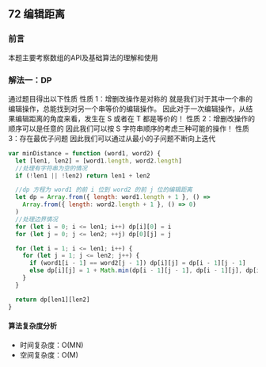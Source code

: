 ## 72 编辑距离

### 前言
本题主要考察数组的API及基础算法的理解和使用


### 解法一：DP
通过题目得出以下性质
性质 1：增删改操作是对称的
就是我们对于其中一个串的编辑操作，总能找到对另一个串等价的编辑操作。
因此对于一次编辑操作，从结果编辑距离的角度来看，发生在 S 或者在 T 都是等价的！
性质 2：增删改操作的顺序可以是任意的
因此我们可以按 S 字符串顺序的考虑三种可能的操作！
性质 3：存在最优子问题
因此我们可以通过从最小的子问题不断向上迭代

```js
var minDistance = function (word1, word2) {
  let [len1, len2] = [word1.length, word2.length]
  //处理有字符串为空的情况
  if (!len1 || !len2) return len1 + len2

  //dp 方程为 word1 的前 i 位到 word2 的前 j 位的编辑距离
  let dp = Array.from({ length: word1.length + 1 }, () =>
    Array.from({ length: word2.length + 1 }, () => 0)
  )
  //处理边界情况
  for (let i = 0; i <= len1; i++) dp[i][0] = i
  for (let j = 0; j <= len2; ++j) dp[0][j] = j

  for (let i = 1; i <= len1; i++) {
    for (let j = 1; j <= len2; j++) {
      if (word1[i - 1] == word2[j - 1]) dp[i][j] = dp[i - 1][j - 1]
      else dp[i][j] = 1 + Math.min(dp[i - 1][j - 1], dp[i - 1][j], dp[i][j - 1])
    }
  }

  return dp[len1][len2]
}
```

#### 算法复杂度分析
- 时间复杂度：O(MN)
- 空间复杂度：O(M) 
&nbsp;
    